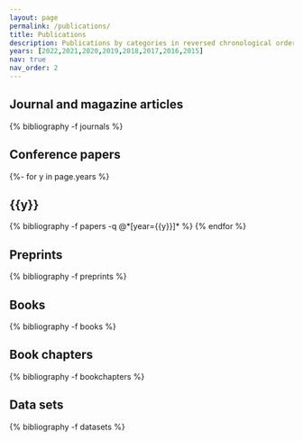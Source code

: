 ```yaml
---
layout: page
permalink: /publications/
title: Publications
description: Publications by categories in reversed chronological order.
years: [2022,2021,2020,2019,2018,2017,2016,2015]
nav: true
nav_order: 2
---
```

<!-- _pages/publications.md -->
<div class="publications">

<h2 align="left">Journal and magazine articles</h2>

{% bibliography -f journals %}

<h2 align="left">Conference papers</h2>

{%- for y in page.years %}
  <h2 class="year">{{y}}</h2>
  {% bibliography -f papers -q @*[year={{y}}]* %}
{% endfor %}

<h2 align="left">Preprints</h2>

{% bibliography -f preprints %}

<h2 align="left">Books</h2>

{% bibliography -f books %}

<h2 align="left">Book chapters</h2>

{% bibliography -f bookchapters %}

<h2 align="left">Data sets</h2>

{% bibliography -f datasets %}

</div>
